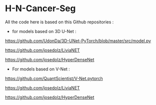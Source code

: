 # H-N-Cancer-Seg
All the code here is based on this Github repositories : 
- for models based on 3D U-Net :

https://github.com/UdonDa/3D-UNet-PyTorch/blob/master/src/model.py

https://github.com/josedolz/LiviaNET

https://github.com/josedolz/HyperDenseNet

- For models based on V-Net : 

https://github.com/QuantScientist/V-Net.pytorch

https://github.com/josedolz/LiviaNET

https://github.com/josedolz/HyperDenseNet
